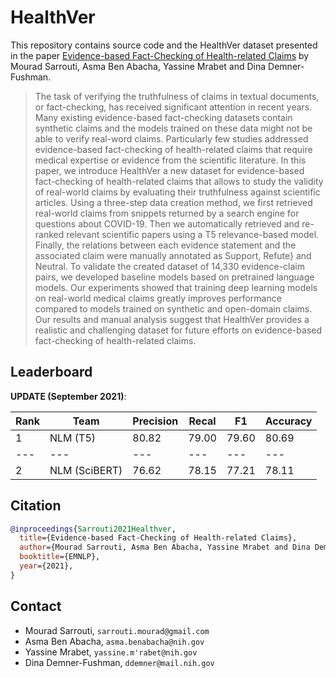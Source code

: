 # HealthVer

This repository contains source code and the HealthVer dataset presented in the paper [Evidence-based Fact-Checking of Health-related Claims]() by Mourad Sarrouti, Asma Ben Abacha, Yassine Mrabet and Dina Demner-Fushman.

> The task of verifying the truthfulness of claims in textual documents, or fact-checking, has received significant attention in recent years. Many existing evidence-based fact-checking datasets contain synthetic claims and the models trained on these data might not be able to verify real-word claims. Particularly few studies addressed evidence-based fact-checking of health-related claims that require medical expertise or evidence from the scientific literature.
In this paper, we introduce HealthVer a new dataset for evidence-based fact-checking of health-related claims that allows to study the validity of real-world claims by evaluating their truthfulness against scientific articles. Using a three-step data creation method, we first retrieved real-world claims from snippets returned by a search engine for questions about COVID-19. Then we automatically retrieved and re-ranked relevant scientific papers using a T5 relevance-based model. Finally, the relations between each evidence statement and the associated claim were manually annotated as Support, Refute} and Neutral. To validate the created dataset of 14,330 evidence-claim pairs, we developed baseline models based on pretrained language models. Our experiments showed that training deep learning models on real-world medical claims greatly improves performance compared to models trained on synthetic and open-domain claims. Our results and manual analysis suggest that HealthVer provides a realistic and challenging dataset for future efforts on evidence-based fact-checking of health-related claims.

## Leaderboard

**UPDATE (September 2021)**:

Rank | Team | Precision | Recal | F1 | Accuracy 
--- | --- | --- | --- |--- |--- 
1 | NLM (T5) | 80.82|79.00|79.60|80.69
--- | --- | --- | --- |--- |--- 
2 | NLM (SciBERT) | 76.62|78.15|77.21|78.11

## Citation

```bibtex
@inproceedings{Sarrouti2021Healthver,
  title={Evidence-based Fact-Checking of Health-related Claims},
  author={Mourad Sarrouti, Asma Ben Abacha, Yassine Mrabet and Dina Demner-Fushman},
  booktitle={EMNLP},
  year={2021},
}
```

## Contact

- Mourad Sarrouti, `sarrouti.mourad@gmail.com`
- Asma Ben Abacha, `asma.benabacha@nih.gov`
- Yassine Mrabet, `yassine.m'rabet@nih.gov`
- Dina Demner-Fushman, `ddemner@mail.nih.gov`
